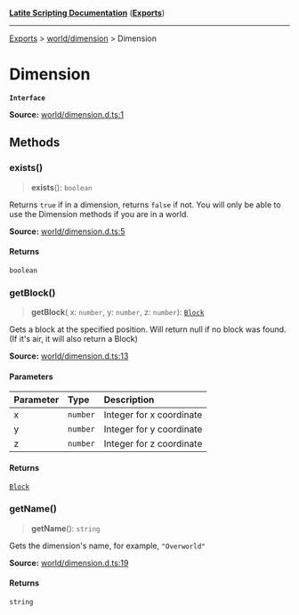 [**Latite Scripting Documentation**](../../README.md) ([**Exports**](../../exports.md))

---

[Exports](../../exports.md) > [world/dimension](../index.md) > Dimension

# Dimension

**`Interface`**

**Source:** [world/dimension.d.ts:1](https://github.com/LatiteScripting/latitescripting.github.io/blob/e10e2da/definitions/world/dimension.d.ts#L1)

## Methods

### exists()

> **exists**(): `boolean`

Returns `true` if in a dimension, returns `false` if not. You will only be able to use the Dimension methods if you are in a world.

**Source:** [world/dimension.d.ts:5](https://github.com/LatiteScripting/latitescripting.github.io/blob/e10e2da/definitions/world/dimension.d.ts#L5)

#### Returns

`boolean`

### getBlock()

> **getBlock**(
> x: `number`,
> y: `number`,
> z: `number`): [`Block`](../../module.world_block/classes/class.Block.md)

Gets a block at the specified position. Will return null if no block was found. (If it's air, it will also return a Block)

**Source:** [world/dimension.d.ts:13](https://github.com/LatiteScripting/latitescripting.github.io/blob/e10e2da/definitions/world/dimension.d.ts#L13)

#### Parameters

| Parameter | Type     | Description              |
| :-------- | :------- | :----------------------- |
| x         | `number` | Integer for x coordinate |
| y         | `number` | Integer for y coordinate |
| z         | `number` | Integer for z coordinate |

#### Returns

[`Block`](../../module.world_block/classes/class.Block.md)

### getName()

> **getName**(): `string`

Gets the dimension's name, for example, `"Overworld"`

**Source:** [world/dimension.d.ts:19](https://github.com/LatiteScripting/latitescripting.github.io/blob/e10e2da/definitions/world/dimension.d.ts#L19)

#### Returns

`string`

